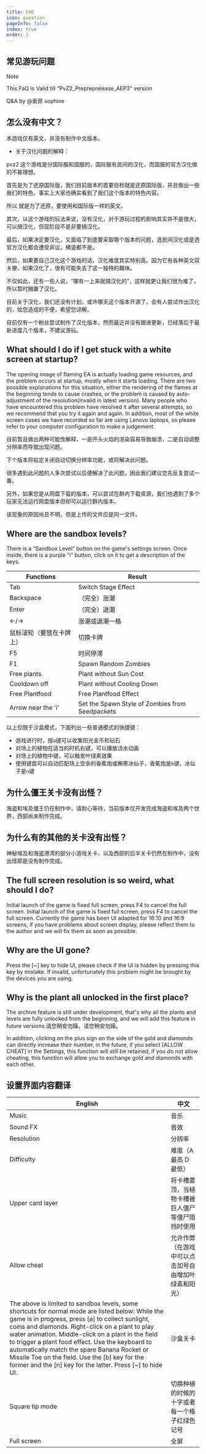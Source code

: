 ```yaml
---
title: FAQ
icon: question
pageInfo: false
index: true
order: 2
---
```


## 常见游玩问题

> [!note]
> This FaQ is Valid till “PvZ2_Prepreprelease_AEP3” version
>
> Q&A by @索菲 sophine

## 怎么没有中文？

本游戏仅有英文，并没有制作中文版本。

- 关于汉化问题的解释：

pvz2 这个游戏是分国际服和国服的，国际服有民间的汉化，而国服的官方汉化做的不甚理想。

首先是为了还原国际版，我们目前版本的首要目标就是还原国际版，并且做出一些我们的特色，事实上大家也确实看到了我们这个版本的特色内容。

所以 就是为了还原，要使用和国际版一样的英文。

其次，以这个游戏的玩法来说，没有汉化，对于游玩过程的影响其实并不是很大，可以搞汉化，但现阶段不是非要搞汉化。

最后，如果决定要汉化，又面临了到底要采取哪个版本的问题，选民间汉化或是选官方汉化都会遭受非议。横竖都不是。

然后，如果要自己汉化这个游戏的话，汉化难度其实特别高。因为它有各种英文双关梗，如果汉化了，很有可能失去了这一独特的趣味。

不仅如此，还有一些人说，“哪有一上来就搞汉化的”，这样就更让我们很为难了，所以暂时搁置了汉化。

目前关于汉化，我们还没有计划，或许哪天这个版本开源了，会有人尝试作出汉化的，给您造成的不便，希望您谅解。

目前仅有一个粉丝尝试制作了汉化版本，然而最近并没有跟进更新，已经落后于最新进度几个版本，不建议游玩。

## What should I do if I get stuck with a white screen at startup?

The opening image of flaming EA is actually loading game resources, and the problem occurs at startup, mostly when it starts loading.
There are two possible explanations for this situation, either the rendering of the flames at the beginning tends to cause crashes, or the problem is caused by auto-adjustment of the resolution(invalid in latest version).
Many people who have encountered this problem have resolved it after several attempts, so we recommend that you try it again and again. In addition, most of the white screen cases we have recorded so far are using Lenovo laptops, so please refer to your computer configuration to make a judgement.

目前暂且做出两种可能性解释，一是开头火焰的渲染容易导致崩溃，二是自动调整分辨率而导致出现问题。

下个版本将拟定关闭自动切换分辨率功能，或将解决此问题。

很多遇到此问题的人多次尝试以后便解决了此问题，因此我们建议您先反复尝试一番。

另外，如果您是从网盘下载的版本，可以尝试在群内下载资源，我们也遇到了多个玩家无法运行网盘版本但却可以运行群内版本。

该现象的原因尚且不明，但是上传的文件应是同一文件。

## Where are the sandbox levels?

There is a “Sandbox Level” button on the game's settings screen.
Once inside, there is a purple “i” button, click on it to get a description of the keys.

| Functions          | Result                                          |
| ------------------ | ----------------------------------------------- |
| Tab                | Switch Stage Effect                             |
| Backspace          | （完全）涨潮                                          |
| Enter              | （完全）退潮                                          |
| ←/→                | 涨潮或退潮一格                                         |
| 鼠标滚轮（要放在卡牌上）       | 切换卡牌                                            |
| F5                 | 时间停滞                                            |
| F1                 | Spawn Random Zombies                            |
| Free plants        | Plant without Sun Cost                          |
| Cooldown off       | Plant without Cooling Down                      |
| Free Plantfood     | Free Plantfood Effect                           |
| Arrow near the 'i' | Set the Spawn Style of Zombies from Seedpackets |

以上仅限于沙盒模式，下面列出一些普通模式的快捷键：

- 游戏进行时，按`a`键可以收集阳光金币和钻石
- 对场上的植物在适当的时机右键，可以播放浇水动画
- 对场上的植物中键，可以触发叶绿素效果
- 使用键盘可以自动匹配场上空余的香蕉炮或槲寄冰仙子，香蕉炮是`b`键，冰仙子是`n`键

## 为什么僵王关卡没有出怪？

海盗和埃及僵王仍在制作中，请耐心等待，当前版本仅开发完成海盗和埃及两个世界，西部尚未制作完成。

## 为什么有的其他的关卡没有出怪？

神秘埃及和海盗港湾的部分小游戏关卡，以及西部的后半关卡仍然在制作中，没有出怪即是没有制作完成。

## The full screen resolution is so weird, what should I do?

Initial launch of the game is fixed full screen, press F4 to cancel the full screen.
Initial launch of the game is fixed full screen, press F4 to cancel the full screen.
Currently the game has been UI adapted for 16:10 and 16:9 screens, if you have problems about screen display, please reflect them to
the author and we will fix them as soon as possible.

## Why are the UI gone?

Press the [~] key to hide UI, please check if the UI is hidden by pressing this key by mistake.
If invalid, unfortunately this problem might be brought by the devices you are using.

## Why is the plant all unlocked in the first place?

The archive feature is still under development, that's why all the plants and levels are fully unlocked from the beginning, and we will add this feature in future versions.请您稍安勿躁。请您稍安勿躁。

In addition, clicking on the plus sign on the side of the gold and diamonds can directly increase their number, in the future, if you select [ALLOW CHEAT] in the Settings, this function will still be retained, if you do not allow cheating, this function will allow you to exchange gold and diamonds with each other.

## 设置界面内容翻译

| English                                                                                                                                                                                                                                                                                                                                                                                                                                                                                                                                                                                                                                                                                                                                                                                                                                                   | 中文                         |
| --------------------------------------------------------------------------------------------------------------------------------------------------------------------------------------------------------------------------------------------------------------------------------------------------------------------------------------------------------------------------------------------------------------------------------------------------------------------------------------------------------------------------------------------------------------------------------------------------------------------------------------------------------------------------------------------------------------------------------------------------------------------------------------------------------------------------------------------------------- | -------------------------- |
| Music                                                                                                                                                                                                                                                                                                                                                                                                                                                                                                                                                                                                                                                                                                                                                                                                                                                     | 音乐                         |
| Sound FX                                                                                                                                                                                                                                                                                                                                                                                                                                                                                                                                                                                                                                                                                                                                                                                                                                                  | 音效                         |
| Resolution                                                                                                                                                                                                                                                                                                                                                                                                                                                                                                                                                                                                                                                                                                                                                                                                                                                | 分辨率                        |
| Difficulty                                                                                                                                                                                                                                                                                                                                                                                                                                                                                                                                                                                                                                                                                                                                                                                                                                                | 难度（A 最高 D 最低）              |
| Upper card layer                                                                                                                                                                                                                                                                                                                                                                                                                                                                                                                                                                                                                                                                                                                                                                                                                                          | 将卡槽置顶，当植物卡槽被巨人僵尸等僵尸阻挡时使用   |
| Allow cheat                                                                                                                                                                                                                                                                                                                                                                                                                                                                                                                                                                                                                                                                                                                                                                                                                                               | 允许作弊（在游戏中可以点击加号自由增加叶绿素和阳光） |
| The above is limited to sandbox levels, some shortcuts for normal mode are listed below:&#xA;While the game is in progress, press [a] to collect sunlight, coins and diamonds.&#xA;Right-click on a plant to play water animation.&#xA;Middle-click on a plant in the field to trigger a plant food effect.&#xA;Use the keyboard to automatically match the spare Banana Rocket or Missile Toe on the field.&#xA;Use the [b] key for the former and the [n] key for the latter.&#xA;Press [~] to hide UI. | 沙盒关卡                       |
| Square tip mode                                                                                                                                                                                                                                                                                                                                                                                                                                                                                                                                                                                                                                                                                                                                                                                                                                           | 切换种植的时候的十字或者每一个格子红绿色记号     |
| Full screen                                                                                                                                                                                                                                                                                                                                                                                                                                                                                                                                                                                                                                                                                                                                                                                                                                               | 全屏                         |
